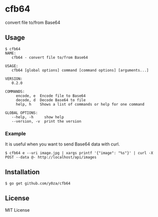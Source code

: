 # cfb64
convert file to/from Base64

## Usage
```
$ cfb64
NAME:
   cfb64 - convert file to/from Base64

USAGE:
   cfb64 [global options] command [command options] [arguments...]

VERSION:
   0.2.0

COMMANDS:
     encode, e  Encode file to Base64
     decode, d  Decode Base64 to file
     help, h    Shows a list of commands or help for one command

GLOBAL OPTIONS:
   --help, -h     show help
   --version, -v  print the version
```

### Example
It is useful when you want to send Base64 data with curl.
```console
$ cfb64 e --uri image.jpg | xargs printf '{"image": "%s"}' | curl -X POST --data @- http://localhost/api/images
```

## Installation
```
$ go get github.com/y0za/cfb64
```

## License
MIT License
